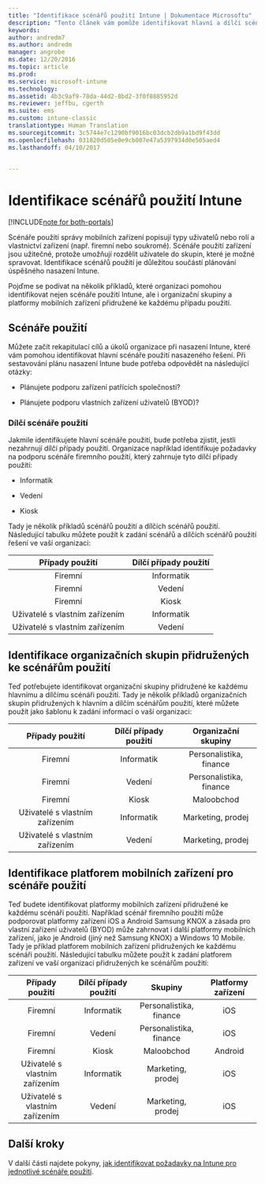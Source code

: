 ```yaml
---
title: "Identifikace scénářů použití Intune | Dokumentace Microsoftu"
description: "Tento článek vám pomůže identifikovat hlavní a dílčí scénáře použití při implementaci cloudového řešení Microsoft Intune."
keywords: 
author: andredm7
ms.author: andredm
manager: angrobe
ms.date: 12/20/2016
ms.topic: article
ms.prod: 
ms.service: microsoft-intune
ms.technology: 
ms.assetid: 4b3c9af9-78da-44d2-8bd2-3f0f8885952d
ms.reviewer: jeffbu, cgerth
ms.suite: ems
ms.custom: intune-classic
translationtype: Human Translation
ms.sourcegitcommit: 3c5744e7c1290bf9016bc03dcb2db9a1bd9f43dd
ms.openlocfilehash: 031820d505e0e9cb007e47a5397934d0e505aed4
ms.lasthandoff: 04/10/2017


---
```


# <a name="identify-intune-use-case-scenarios"></a>Identifikace scénářů použití Intune

[!INCLUDE[note for both-portals](../includes/note-for-both-portals.md)]

Scénáře použití správy mobilních zařízení popisují typy uživatelů nebo rolí a vlastnictví zařízení (např. firemní nebo soukromé). Scénáře použití zařízení jsou užitečné, protože umožňují rozdělit uživatele do skupin, které je možné spravovat. Identifikace scénářů použití je důležitou součástí plánování úspěšného nasazení Intune.

Pojďme se podívat na několik příkladů, které organizaci pomohou identifikovat nejen scénáře použití Intune, ale i organizační skupiny a platformy mobilních zařízení přidružené ke každému případu použití.

## <a name="use-case-scenarios"></a>Scénáře použití

Můžete začít rekapitulací cílů a úkolů organizace při nasazení Intune, které vám pomohou identifikovat hlavní scénáře použití nasazeného řešení. Při sestavování plánu nasazení Intune bude potřeba odpovědět na následující otázky:

-   Plánujete podporu zařízení patřících společnosti?

-   Plánujete podporu vlastních zařízení uživatelů (BYOD)?

### <a name="sub-use-case-scenarios"></a>Dílčí scénáře použití

Jakmile identifikujete hlavní scénáře použití, bude potřeba zjistit, jestli nezahrnují dílčí případy použití. Organizace například identifikuje požadavky na podporu scénáře firemního použití, který zahrnuje tyto dílčí případy použití:

-   Informatik

-   Vedení

-   Kiosk

Tady je několik příkladů scénářů použití a dílčích scénářů použití. Následující tabulku můžete použít k zadání scénářů a dílčích scénářů použití řešení ve vaší organizaci:

| **Případy použití** | **Dílčí případy použití** |
|:---:|:---:|
| Firemní | Informatik |              
| Firemní | Vedení |           
| Firemní | Kiosk |
| Uživatelé s vlastním zařízením | Informatik |           
| Uživatelé s vlastním zařízením | Vedení |

## <a name="identify-organizational-groups-associated-with-use-case-scenarios"></a>Identifikace organizačních skupin přidružených ke scénářům použití

Teď potřebujete identifikovat organizační skupiny přidružené ke každému hlavnímu a dílčímu scénáři použití. Tady je několik příkladů organizačních skupin přidružených k hlavním a dílčím scénářům použití, které můžete použít jako šablonu k zadání informací o vaší organizaci:

| **Případy použití** | **Dílčí případy použití** | **Organizační skupiny** |
|:---:|:---:|:---:|
| Firemní | Informatik | Personalistika, finance |               
| Firemní | Vedení | Personalistika, finance |            
| Firemní | Kiosk | Maloobchod |
| Uživatelé s vlastním zařízením | Informatik | Marketing, prodej |            
| Uživatelé s vlastním zařízením | Vedení | Marketing, prodej |

## <a name="identify-mobile-device-platforms-for-use-case-scenarios"></a>Identifikace platforem mobilních zařízení pro scénáře použití

Teď budete identifikovat platformy mobilních zařízení přidružené ke každému scénáři použití. Například scénář firemního použití může podporovat platformy zařízení iOS a Android Samsung KNOX a zásada pro vlastní zařízení uživatelů (BYOD) může zahrnovat i další platformy mobilních zařízení, jako je Android (jiný než Samsung KNOX) a Windows 10 Mobile. Tady je příklad platforem mobilních zařízení přidružených ke každému scénáři použití. Následující tabulku můžete použít k zadání platforem zařízení ve vaší organizaci přidružených ke scénářům použití:

| **Případy použití** | **Dílčí případy použití** | **Skupiny** | **Platformy zařízení** |   
|:---:|:---:|:---:|:---:|
| Firemní | Informatik | Personalistika, finance | iOS |                                                           
| Firemní | Vedení | Personalistika, finance | iOS |                                                           
| Firemní | Kiosk | Maloobchod | Android |
| Uživatelé s vlastním zařízením | Informatik | Marketing, prodej | iOS |                                                           
| Uživatelé s vlastním zařízením | Vedení | Marketing, prodej | iOS |

## <a name="next-steps"></a>Další kroky

V další části najdete pokyny, [jak identifikovat požadavky na Intune pro jednotlivé scénáře použití](section-3-determine-use-case-requirements.md).

